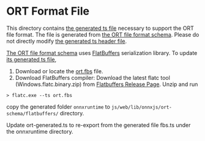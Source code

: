 # ORT Format File

This directory contains [the generated ts file](ort-generated.ts) necessary to support the ORT file format. The file is generated from [the ORT file format schema](https://github.com/microsoft/onnxruntime/blob/main/onnxruntime/core/flatbuffers/schema/ort.fbs). Please do not directly modify [the generated ts header file](ort-generated.ts).

[The ORT file format schema](https://github.com/microsoft/onnxruntime/blob/main/onnxruntime/core/flatbuffers/schema/ort.fbs) uses [FlatBuffers](https://github.com/google/flatbuffers) serialization library. To update [its generated ts file](ort-generated.ts),

1. Download or locate the [ort.fbs](https://github.com/microsoft/onnxruntime/blob/main/onnxruntime/core/flatbuffers/schema/ort.fbs) file.
2. Download FlatBuffers compiler: Download the latest flatc tool (Windows.flatc.binary.zip) from [Flatbuffers Release Page](https://github.com/google/flatbuffers/releases). Unzip and run

`> flatc.exe --ts ort.fbs`

copy the generated folder `onnxruntime` to `js/web/lib/onnxjs/ort-schema/flatbuffers/` directory.

Update ort-generated.ts to re-export from the generated file fbs.ts under the onnxruntime directory.
